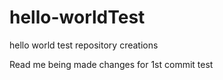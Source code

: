 hello-worldTest
===============

hello world test repository creations 

Read me being made changes for 1st commit test

